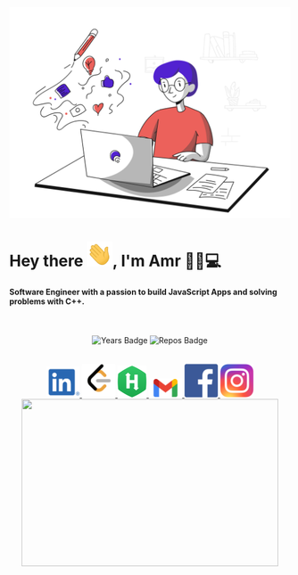 <div>
    <img src="coding.svg">
</div>

# Hey there <img src="wave.gif" width="46px">, I'm Amr 👦🏻💻

#### Software Engineer with a passion to build JavaScript Apps and solving problems with C++.

<br>
<br>
<div align="center">
    <img src="https://badges.pufler.dev/years/lwx-amr" alt="Years Badge">
    <img src="https://badges.pufler.dev/repos/lwx-amr" alt="Repos Badge"> 
</div>

<br>
<br>
<div  align=center>
    <a href="https://www.linkedin.com/in/amrhussien98">
    	<img src="imgs/in.png" alt="linkedin badge" width="60px">
    </a>
    <a href="https://leetcode.com/lwxamr">
    	<img src="imgs/leetcode.png" width="60px" alt="leetcode logo">
    </a>
    <a href="https://www.hackerrank.com/lwx_amr">
    	<img src="imgs/hacker-rank.png" alt="hacker rank logo" width="52px">
    </a>
    <a href="mailto:amrister20@gmail.com">
    	<img src="imgs/gmail.png" width="60px" alt="gmail mail">
    </a>
    <a href="https://www.facebook.com/lwxamr">
    	<img src="imgs/fb.png" alt="facebook logo" width="60px">
    </a>
    <a href="https://www.instagram.com/amrhussien3">
    	<img src="imgs/insta.png" width="60px" alt="instagram logo">
    </a>
</div>


<div align="center">   
    <img width="460" height="300" src="https://github-readme-stats.vercel.app/api/top-langs/?username=lwx-amr&layout=compact&theme=dracula"> 
</div>
